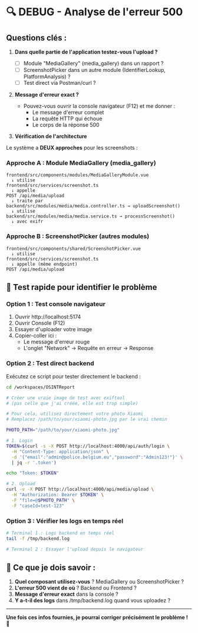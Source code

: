 # 🔍 DEBUG - Analyse de l'erreur 500

## Questions clés :

1. **Dans quelle partie de l'application testez-vous l'upload ?**
   - [ ] Module "MediaGallery" (media_gallery) dans un rapport ?
   - [ ] ScreenshotPicker dans un autre module (IdentifierLookup, PlatformAnalysis) ?
   - [ ] Test direct via Postman/curl ?

2. **Message d'erreur exact ?**
   - Pouvez-vous ouvrir la console navigateur (F12) et me donner :
     - Le message d'erreur complet
     - La requête HTTP qui échoue
     - Le corps de la réponse 500

3. **Vérification de l'architecture**

Le système a **DEUX approches** pour les screenshots :

### Approche A : Module MediaGallery (media_gallery)
```
frontend/src/components/modules/MediaGalleryModule.vue
  ↓ utilise
frontend/src/services/screenshot.ts
  ↓ appelle
POST /api/media/upload
  ↓ traite par
backend/src/modules/media/media.controller.ts → uploadScreenshot()
  ↓ utilise
backend/src/modules/media/media.service.ts → processScreenshot()
  ↓ avec exifr
```

### Approche B : ScreenshotPicker (autres modules)
```
frontend/src/components/shared/ScreenshotPicker.vue
  ↓ utilise
frontend/src/services/screenshot.ts
  ↓ appelle (même endpoint)
POST /api/media/upload
```

## 🧪 Test rapide pour identifier le problème

### Option 1 : Test console navigateur

1. Ouvrir http://localhost:5174
2. Ouvrir Console (F12)
3. Essayer d'uploader votre image
4. Copier-coller ici :
   - Le message d'erreur rouge
   - L'onglet "Network" → Requête en erreur → Response

### Option 2 : Test direct backend

Exécutez ce script pour tester directement le backend :

```bash
cd /workspaces/OSINTReport

# Créer une vraie image de test avec exiftool
# (pas celle que j'ai créée, elle est trop simple)

# Pour cela, utilisez directement votre photo Xiaomi
# Remplacez /path/to/your/xiaomi-photo.jpg par le vrai chemin

PHOTO_PATH="/path/to/your/xiaomi-photo.jpg"

# 1. Login
TOKEN=$(curl -s -X POST http://localhost:4000/api/auth/login \
  -H "Content-Type: application/json" \
  -d '{"email":"admin@police.belgium.eu","password":"Admin123!"}' \
  | jq -r '.token')

echo "Token: $TOKEN"

# 2. Upload
curl -v -X POST http://localhost:4000/api/media/upload \
  -H "Authorization: Bearer $TOKEN" \
  -F "file=@$PHOTO_PATH" \
  -F "caseId=test-123"
```

### Option 3 : Vérifier les logs en temps réel

```bash
# Terminal 1 : Logs backend en temps réel
tail -f /tmp/backend.log

# Terminal 2 : Essayer l'upload depuis le navigateur
```

## 🎯 Ce que je dois savoir :

1. **Quel composant utilisez-vous** ? MediaGallery ou ScreenshotPicker ?
2. **L'erreur 500 vient de où** ? Backend ou Frontend ?
3. **Message d'erreur exact** dans la console ?
4. **Y a-t-il des logs** dans /tmp/backend.log quand vous uploadez ?

---

**Une fois ces infos fournies, je pourrai corriger précisément le problème ! 🔧**


